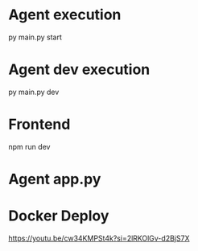 # Agent execution
py main.py start

# Agent dev execution
py main.py dev

# Frontend
npm run dev

# Agent app.py


# Docker Deploy
https://youtu.be/cw34KMPSt4k?si=2lRKOlGv-d2BjS7X